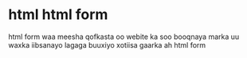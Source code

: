 # html html form
 html form waa meesha qofkasta oo webite ka soo booqnaya 
 marka uu waxka iibsanayo lagaga buuxiyo xotiisa gaarka ah 
 html form 